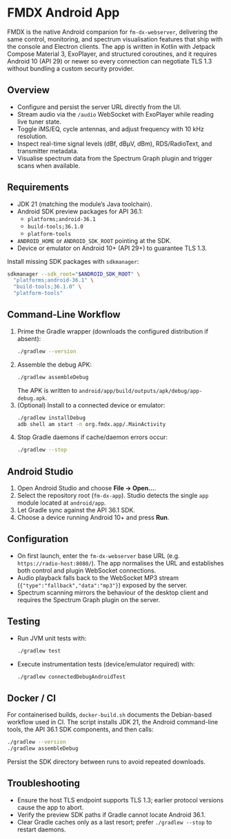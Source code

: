 # FMDX Android App

FMDX is the native Android companion for `fm-dx-webserver`, delivering the same control, monitoring,
and spectrum visualisation features that ship with the console and Electron clients. The app is
written in Kotlin with Jetpack Compose Material 3, ExoPlayer, and structured coroutines, and it
requires Android 10 (API 29) or newer so every connection can negotiate TLS 1.3 without bundling a
custom security provider.

## Overview
- Configure and persist the server URL directly from the UI.
- Stream audio via the `/audio` WebSocket with ExoPlayer while reading live tuner state.
- Toggle iMS/EQ, cycle antennas, and adjust frequency with 10 kHz resolution.
- Inspect real-time signal levels (dBf, dBµV, dBm), RDS/RadioText, and transmitter metadata.
- Visualise spectrum data from the Spectrum Graph plugin and trigger scans when available.

## Requirements
- JDK 21 (matching the module’s Java toolchain).
- Android SDK preview packages for API 36.1:
  - `platforms;android-36.1`
  - `build-tools;36.1.0`
  - `platform-tools`
- `ANDROID_HOME` or `ANDROID_SDK_ROOT` pointing at the SDK.
- Device or emulator on Android 10+ (API 29+) to guarantee TLS 1.3.

Install missing SDK packages with `sdkmanager`:

```bash
sdkmanager --sdk_root="$ANDROID_SDK_ROOT" \
  "platforms;android-36.1" \
  "build-tools;36.1.0" \
  "platform-tools"
```

## Command-Line Workflow
1. Prime the Gradle wrapper (downloads the configured distribution if absent):
   ```bash
   ./gradlew --version
   ```
2. Assemble the debug APK:
   ```bash
   ./gradlew assembleDebug
   ```
   The APK is written to `android/app/build/outputs/apk/debug/app-debug.apk`.
3. (Optional) Install to a connected device or emulator:
   ```bash
   ./gradlew installDebug
   adb shell am start -n org.fmdx.app/.MainActivity
   ```
4. Stop Gradle daemons if cache/daemon errors occur:
   ```bash
   ./gradlew --stop
   ```

## Android Studio
1. Open Android Studio and choose **File → Open…**.
2. Select the repository root (`fm-dx-app`). Studio detects the single `app` module located at
   `android/app`.
3. Let Gradle sync against the API 36.1 SDK.
4. Choose a device running Android 10+ and press **Run**.

## Configuration
- On first launch, enter the `fm-dx-webserver` base URL (e.g. `https://radio-host:8080/`). The app
  normalises the URL and establishes both control and plugin WebSocket connections.
- Audio playback falls back to the WebSocket MP3 stream (`{"type":"fallback","data":"mp3"}`) exposed
  by the server.
- Spectrum scanning mirrors the behaviour of the desktop client and requires the Spectrum Graph
  plugin on the server.

## Testing
- Run JVM unit tests with:
  ```bash
  ./gradlew test
  ```
- Execute instrumentation tests (device/emulator required) with:
  ```bash
  ./gradlew connectedDebugAndroidTest
  ```

## Docker / CI
For containerised builds, `docker-build.sh` documents the Debian-based workflow used in CI. The
script installs JDK 21, the Android command-line tools, the API 36.1 SDK components, and then calls:

```bash
./gradlew --version
./gradlew assembleDebug
```

Persist the SDK directory between runs to avoid repeated downloads.

## Troubleshooting
- Ensure the host TLS endpoint supports TLS 1.3; earlier protocol versions cause the app to abort.
- Verify the preview SDK paths if Gradle cannot locate Android 36.1.
- Clear Gradle caches only as a last resort; prefer `./gradlew --stop` to restart daemons.
